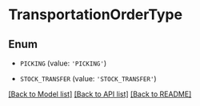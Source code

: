 # TransportationOrderType


## Enum

* `PICKING` (value: `'PICKING'`)

* `STOCK_TRANSFER` (value: `'STOCK_TRANSFER'`)

[[Back to Model list]](../README.md#documentation-for-models) [[Back to API list]](../README.md#documentation-for-api-endpoints) [[Back to README]](../README.md)



